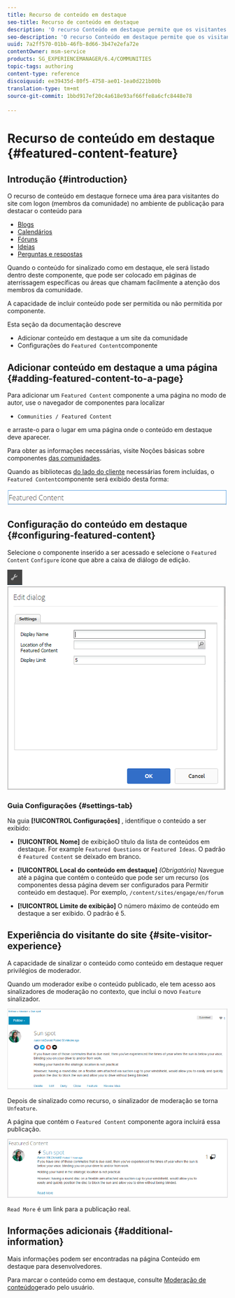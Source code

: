 ```yaml
---
title: Recurso de conteúdo em destaque
seo-title: Recurso de conteúdo em destaque
description: 'O recurso Conteúdo em destaque permite que os visitantes do site com logon destacem o conteúdo '
seo-description: 'O recurso Conteúdo em destaque permite que os visitantes do site com logon destacem o conteúdo '
uuid: 7a2ff570-01bb-46fb-8d66-3b47e2efa72e
contentOwner: msm-service
products: SG_EXPERIENCEMANAGER/6.4/COMMUNITIES
topic-tags: authoring
content-type: reference
discoiquuid: ee39435d-80f5-4758-ae01-1ea0d221b00b
translation-type: tm+mt
source-git-commit: 1bbd917ef20c4a618e93af66ffe8a6cfc8448e78

---
```



# Recurso de conteúdo em destaque {#featured-content-feature}

## Introdução {#introduction}

O recurso de conteúdo em destaque fornece uma área para visitantes do site com logon (membros da comunidade) no ambiente de publicação para destacar o conteúdo para

* [Blogs](blog-feature.md)
* [Calendários](calendar.md)
* [Fóruns](forum.md)
* [Ideias](ideation-feature.md)
* [Perguntas e respostas](working-with-qna.md)

Quando o conteúdo for sinalizado como em destaque, ele será listado dentro deste componente, que pode ser colocado em páginas de aterrissagem específicas ou áreas que chamam facilmente a atenção dos membros da comunidade.

A capacidade de incluir conteúdo pode ser permitida ou não permitida por componente.

Esta seção da documentação descreve

* Adicionar conteúdo em destaque a um site da comunidade
* Configurações do `Featured Content`componente

## Adicionar conteúdo em destaque a uma página {#adding-featured-content-to-a-page}

Para adicionar um `Featured Content` componente a uma página no modo de autor, use o navegador de componentes para localizar

* `Communities / Featured Content`

e arraste-o para o lugar em uma página onde o conteúdo em destaque deve aparecer.

Para obter as informações necessárias, visite Noções básicas sobre componentes [das comunidades](basics.md).

Quando as bibliotecas [do lado do cliente](essentials-featured.md#essentials-for-client-side) necessárias forem incluídas, o `Featured Content`componente será exibido desta forma:

![chlimage_1-13](assets/chlimage_1-13.png)

## Configuração do conteúdo em destaque {#configuring-featured-content}

Selecione o componente inserido a ser acessado e selecione o `Featured Content` `Configure` ícone que abre a caixa de diálogo de edição.

![chlimage_1-14](assets/chlimage_1-14.png) ![chlimage_1-15](assets/chlimage_1-15.png)

### Guia Configurações {#settings-tab}

Na guia **[!UICONTROL Configurações]** , identifique o conteúdo a ser exibido:

* **[!UICONTROL Nome]** de exibiçãoO título da lista de conteúdos em destaque. For example `Featured Questions` or `Featured Ideas`. O padrão é `Featured Content` se deixado em branco.

* **[!UICONTROL Local do conteúdo em destaque]**
   *(Obrigatório)* Navegue até a página que contém o conteúdo que pode ser um recurso (os componentes dessa página devem ser configurados para Permitir conteúdo em destaque). Por exemplo, `/content/sites/engage/en/forum`

* **[!UICONTROL Limite de exibição]** O número máximo de conteúdo em destaque a ser exibido. O padrão é 5.

## Experiência do visitante do site {#site-visitor-experience}

A capacidade de sinalizar o conteúdo como conteúdo em destaque requer privilégios de moderador.

Quando um moderador exibe o conteúdo publicado, ele tem acesso aos sinalizadores de moderação no contexto, que inclui o novo `Feature` sinalizador.

![chlimage_1-16](assets/chlimage_1-16.png)

Depois de sinalizado como recurso, o sinalizador de moderação se torna `Unfeature`.

A página que contém o `Featured Content` componente agora incluirá essa publicação.

![chlimage_1-17](assets/chlimage_1-17.png)

`Read More` é um link para a publicação real.

## Informações adicionais {#additional-information}

Mais informações podem ser encontradas na página Conteúdo [](essentials-featured.md) em destaque para desenvolvedores.

Para marcar o conteúdo como em destaque, consulte [Moderação de conteúdo](moderate-ugc.md)gerado pelo usuário.
